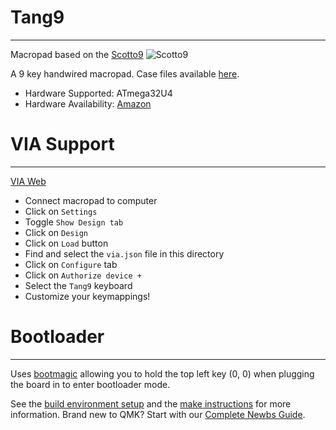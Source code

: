 # Tang9 
---
Macropad based on the [Scotto9](https://github.com/joe-scotto/scottokeebs/tree/main/Scotto9)
![Scotto9](https://imgur.com/inbmNSE.jpeg)

A 9 key handwired macropad. Case files available [here](https://github.com/joe-scotto/keyboards.git).

-   Hardware Supported: ATmega32U4
-   Hardware Availability: [Amazon](https://amazon.com)

# VIA Support
---
[VIA Web](https://usevia.app/)

- Connect macropad to computer
- Click on `Settings`
- Toggle `Show Design tab`
- Click on `Design`
- Click on `Load` button
- Find and select the `via.json` file in this directory
- Click on `Configure` tab
- Click on `Authorize device +`
- Select the `Tang9` keyboard
- Customize your keymappings!

# Bootloader
---
Uses [bootmagic](https://github.com/qmk/qmk_firmware/blob/master/docs/feature_bootmagic.md) allowing you to hold the top left key (0, 0) when plugging the board in to enter bootloader mode.

See the [build environment setup](https://docs.qmk.fm/#/getting_started_build_tools) and the [make instructions](https://docs.qmk.fm/#/getting_started_make_guide) for more information. Brand new to QMK? Start with our [Complete Newbs Guide](https://docs.qmk.fm/#/newbs).

